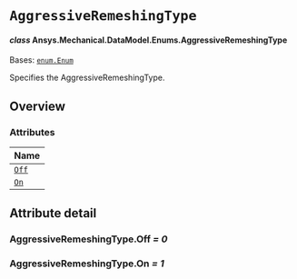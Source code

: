 # `AggressiveRemeshingType`

<a id="ansys.mechanical.stubs.v241.Ansys.Mechanical.DataModel.Enums.AggressiveRemeshingType"></a>

#### *class* Ansys.Mechanical.DataModel.Enums.AggressiveRemeshingType

Bases: [`enum.Enum`](https://docs.python.org/3/library/enum.html#enum.Enum)

Specifies the AggressiveRemeshingType.

<!-- !! processed by numpydoc !! -->

<a id="overview"></a>

## Overview

### Attributes

| Name |
| ----------------------------------------- |
| [`Off`](#AggressiveRemeshingType.Off) |
| [`On`](#AggressiveRemeshingType.On) |

<a id="attribute-detail"></a>

## Attribute detail

<a id="AggressiveRemeshingType.Off"></a>

### AggressiveRemeshingType.Off *= 0*

<a id="AggressiveRemeshingType.On"></a>

### AggressiveRemeshingType.On *= 1*


